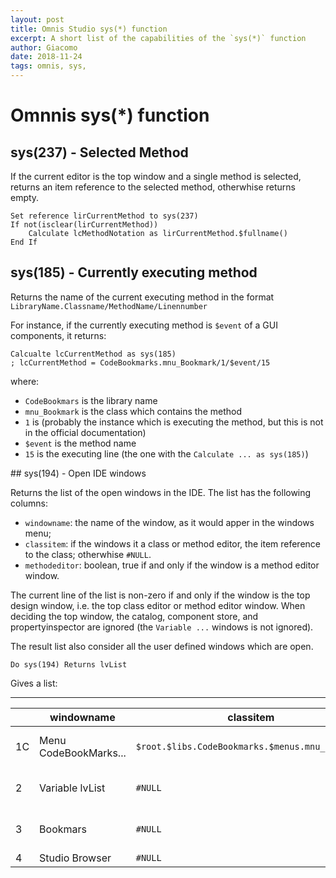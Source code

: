 ```yaml
---
layout: post
title: Omnis Studio sys(*) function
excerpt: A short list of the capabilities of the `sys(*)` function
author: Giacomo
date: 2018-11-24
tags: omnis, sys,
---
```


# Omnnis sys(*) function

## sys(237) - Selected Method

If the current editor is the top window and a single method is selected, returns an item reference to the selected method, otherwhise returns empty.

```omnis
Set reference lirCurrentMethod to sys(237)
If not(isclear(lirCurrentMethod))
    Calculate lcMethodNotation as lirCurrentMethod.$fullname()
End If
```

## sys(185) - Currently executing method

Returns the name of the current executing method in the format `LibraryName.Classname/MethodName/Linennumber`

For instance, if the currently executing method is `$event` of a GUI components, it returns:

```
Calcualte lcCurrentMethod as sys(185)
; lcCurrentMethod = CodeBookmarks.mnu_Bookmark/1/$event/15
```

where:

- `CodeBookmars` is the library name
- `mnu_Bookmark` is the class which contains the method
- `1` is (probably the instance which is executing the method, but this is not in the official documentation)
- `$event` is the method name
- `15` is the executing line (the one with the `Calculate ... as sys(185)`)


## sys(194) - Open IDE windows

Returns the list of the open windows in the IDE. The list has the following columns:

- `windowname`: the name of the window, as it would apper in the windows menu;
- `classitem`: if the windows it a class or method editor, the item reference to the class; otherwhise `#NULL`.
- `methodeditor`: boolean, true if and only if the window is a method editor window.

The current line of the list is non-zero if and only if the window is the top design window, i.e. the top class editor or method editor window. When deciding the top window, the catalog, component store, and propertyinspector are ignored (the `Variable ...` windows is not ignored). 

The result list also consider all the user defined windows which are open.

```
Do sys(194) Returns lvList
```

Gives a list:

----
| | windowname|classitem|methodeditor|*comment*|
|----|-----|-|-|-|
| 1C | Menu CodeBookMarks... | `$root.$libs.CodeBookmarks.$menus.mnu_Bookmark` | True| *Method editor instance*|
| 2 | Variable lvList | `#NULL` | False | *variable value inspection* |
| 3 | Bookmars | `#NULL` | False | *user definded window*|
| 4 | Studio Browser | `#NULL` | False | 




